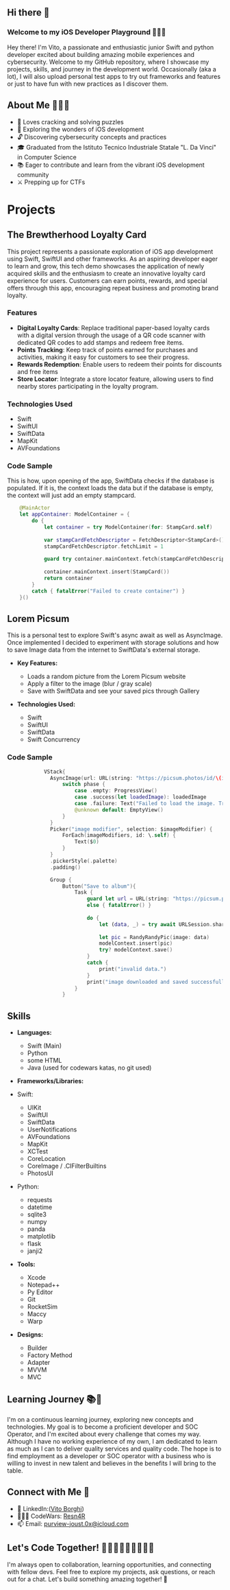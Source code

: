 ## Hi there 👋

### Welcome to my iOS Developer Playground 👨🏼‍💻
Hey there! I'm Vito, a passionate and enthusiastic junior Swift and python developer excited about building amazing mobile experiences and cybersecurity. 
Welcome to my GitHub repository, where I showcase my projects, skills, and journey in the development world. 
Occasionally (aka a lot), I will also upload personal test apps to try out frameworks and features or just to have fun with new practices as I discover them.

## About Me 🙋🏼‍♂️
- 🧩 Loves cracking and solving puzzles
- 📱 Exploring the wonders of iOS development
- 🔓 Discovering cybersecurity concepts and practices
- 🎓 Graduated from the Istituto Tecnico Industriale Statale "L. Da Vinci" in Computer Science 
- 📚 Eager to contribute and learn from the vibrant iOS development community
- ⚔️ Prepping up for CTFs

# Projects

## The Brewtherhood Loyalty Card
This project represents a passionate exploration of iOS app development using Swift, SwiftUI and other frameworks. As an aspiring developer eager to learn and grow, this tech demo showcases the application of newly acquired skills and the enthusiasm to create an innovative loyalty card experience for users. Customers can earn points, rewards, and special offers through this app, encouraging repeat business and promoting brand loyalty.

### Features
- **Digital Loyalty Cards**: Replace traditional paper-based loyalty cards with a digital version through the usage of a QR code scanner with dedicated QR codes to add stamps and redeem free items.
- **Points Tracking**: Keep track of points earned for purchases and activities, making it easy for customers to see their progress.
- **Rewards Redemption**: Enable users to redeem their points for discounts and free items
- **Store Locator**: Integrate a store locator feature, allowing users to find nearby stores participating in the loyalty program.

### Technologies Used
- Swift
- SwiftUI
- SwiftData
- MapKit
- AVFoundations

### **Code Sample**
  This is how, upon opening of the app, SwiftData checks if the database is populated. If it is, the context loads the data but if the database is empty, the context will just add an empty stampcard.
```swift
    @MainActor
    let appContainer: ModelContainer = {
        do {
            let container = try ModelContainer(for: StampCard.self)
            
            var stampCardFetchDescriptor = FetchDescriptor<StampCard>()
            stampCardFetchDescriptor.fetchLimit = 1
            
            guard try container.mainContext.fetch(stampCardFetchDescriptor).count == 0 else { return container }
            
            container.mainContext.insert(StampCard())
            return container
        }
        catch { fatalError("Failed to create container") }
    }()
```

## Lorem Picsum
This is a personal test to explore Swift's async await as well as AsyncImage. Once implemented I decided to experiment with storage solutions and how to save Image data from the internet to SwiftData's external storage.

- **Key Features:**
  - Loads a random picture from the Lorem Picsum website
  - Apply a filter to the image (blur / gray scale)
  - Save with SwiftData and see your saved pics through Gallery

- **Technologies Used:**
  - Swift
  - SwiftUI
  - SwiftData
  - Swift Concurrency

### **Code Sample**
  ```swift
              VStack{
                AsyncImage(url: URL(string: "https://picsum.photos/id/\(id)/400/300/?\(imageModifier)"), scale: 1) { phase in
                    switch phase {
                        case .empty: ProgressView()
                        case .success(let loadedImage): loadedImage
                        case .failure: Text("Failed to load the image. Try Again.")
                        @unknown default: EmptyView()
                    }
                }
                Picker("image modifier", selection: $imageModifier) {
                    ForEach(imageModifiers, id: \.self) {
                        Text($0)
                    }
                }
                .pickerStyle(.palette)
                .padding()

                Group {
                    Button("Save to album"){
                        Task {
                            guard let url = URL(string: "https://picsum.photos/id/\(id)/400/300/?\(imageModifier)") 
                            else { fatalError() }
                            
                            do {
                                let (data, _) = try await URLSession.shared.data(from: url)
                                
                                let pic = RandyRandyPic(image: data)
                                modelContext.insert(pic)
                                try? modelContext.save()
                            }
                            catch {
                                print("invalid data.")
                            }
                            print("image downloaded and saved successfully.")
                        }
                    }
  ```

## Skills

- **Languages:**
  - Swift (Main)
  - Python
  - some HTML
  - Java (used for codewars katas, no git used)

- **Frameworks/Libraries:**
- Swift:
  - UIKit
  - SwiftUI
  - SwiftData
  - UserNotifications
  - AVFoundations
  - MapKit
  - XCTest
  - CoreLocation
  - CoreImage / .CIFilterBuiltins
  - PhotosUI
 
- Python:
  - requests
  - datetime
  - sqlite3
  - numpy
  - panda
  - matplotlib
  - flask
  - janji2

- **Tools:**
  - Xcode
  - Notepad++
  - Py Editor
  - Git
  - RocketSim
  - Maccy
  - Warp

- **Designs:**
  - Builder
  - Factory Method
  - Adapter
  - MVVM
  - MVC


## Learning Journey 📚📖
I'm on a continuous learning journey, exploring new concepts and technologies. My goal is to become a proficient developer and SOC Operator, and I'm excited about every challenge that comes my way.
Although I have no working experience of my own, I am dedicated to learn as much as I can to deliver quality services and quality code. 
The hope is to find employment as a developer or SOC operator with a business who is willing to invest in new talent and believes in the benefits I will bring to the table.

## Connect with Me 🔗
- 💼 LinkedIn:([Vito Borghi](https://www.linkedin.com/in/vito-borghi/))
- 👨🏼‍💻 CodeWars: [Resn4R](https://www.codewars.com/users/Resn4R)
- 📫 Email: purview-joust.0x@icloud.com

## Let's Code Together! 👨🏼‍💻👨🏼‍💻👨🏼‍💻
I'm always open to collaboration, learning opportunities, and connecting with fellow devs. Feel free to explore my projects, ask questions, or reach out for a chat. Let's build something amazing together! 🚀
